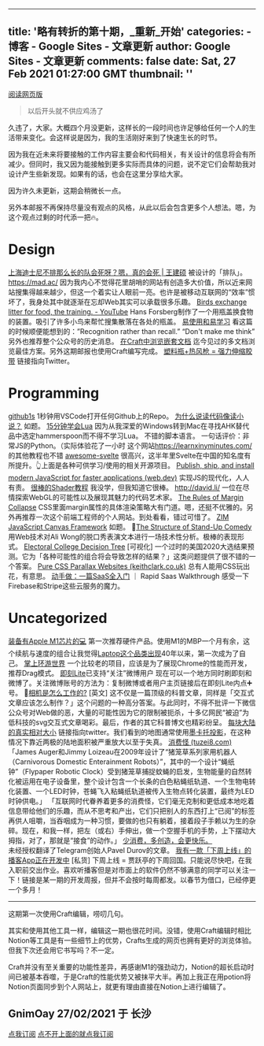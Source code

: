 
---
title: '略有转折的第十期，_重新_开始'
categories: 
    - 博客
    - Google Sites - 文章更新
author: Google Sites - 文章更新
comments: false
date: Sat, 27 Feb 2021 01:27:00 GMT
thumbnail: ''
---

<div>   
<p><a href="https://gnimoay.com/b5a1ce011a5f47158bf3ef3f096c8dfd">阅读网页版</a></p>
<blockquote>
<p>以后开头就不供应鸡汤了</p>
</blockquote>
<p>久违了，大家。大概四个月没更新，这样长的一段时间也许足够给任何一个人的生活带来变化。会这样说是因为，我的生活刚好来到了快速生长的时节。</p>
<p>因为我在近未来将要接触的工作内容主要会和代码相关，有关设计的信息将会有所减少。但同时，我又因为能接触到更多实际而具体的问题，说不定它们会帮助我对设计产生些新发现。如果有的话，也会在这里分享给大家。</p>
<p>因为许久未更新，这期会稍微长一点。</p>
<p>另外本邮报不再保持尽量没有观点的风格，从此以后会包含更多个人想法。嗯，为这个观点过剩的时代添一把🔥。</p>
<h1>Design</h1>
<p><a href="http://home.wangjianshuo.com/cn/20200903_%e4%b8%8a%e6%b5%b7%e8%bf%aa%e5%a3%ab%e5%b0%bc%e4%b8%8d%e6%8e%92%e9%82%a3%e4%b9%88%e9%95%bf%e7%9a%84%e9%98%9f%e4%bc%9a%e6%ad%bb%e5%91%80%ef%bc%9f%e5%97%af%ef%bc%8c%e7%9c%9f%e7%9a%84%e4%bc%9a%e6%ad%bb.htm">上海迪士尼不排那么长的队会死呀？嗯，真的会死 | 王建硕</a>
被设计的「排队」。
<a href="https://mad.ac/">https://mad.ac/</a>
因为我内心不觉得花里胡哨的网站有创造多大价值，所以近来网站搜集得越来越少，但这一个着实让人眼前一亮。也许是被移动互联网的“效率”惯坏了，我身处其中就逐渐在忘却Web其实可以承载很多乐趣。
<a href="https://www.youtube.com/watch?v=zvmhl-E4QQ0">Birds exchange litter for food, the training. - YouTube</a>
Hans Forsberg制作了一个用瓶盖换食物的装置。吸引了许多小鸟来帮忙搜集散落在各处的瓶盖。
<a href="https://mp.weixin.qq.com/s/sGoONrmbj1n6cpnZwtjiNA">易使用和易学习</a>
看这篇的时候顺便能想到的：”Recognition rather than recall.” “Don't make me think” 另外也推荐整个公众号的历史消息。
<a href="https://www.craft.do/maccatalyst-guide/b/41E3CB4B-2970-4313-9632-D3348126FC42/Preferences">在Craft中浏览嵌套文档</a>
迄今见过的多文档浏览最佳方案。另外这期邮报也使用Craft编写完成。
<a href="https://twitter.com/IntEngineering/status/1138279826098233344?s=20">塑料瓶+热风枪 = 强力伸缩胶带</a>
链接指向Twitter。</p>
<h1>Programming</h1>
<p><a href="https://github.com/conwnet/github1s">github1s</a>
1秒钟用VSCode打开任何Github上的Repo。
<a href="https://mp.weixin.qq.com/s/xI7ov49T0foo6gihY5YS0A">为什么说读代码像读小说？</a>
如题。
<a href="https://learnxinyminutes.com/docs/zh-cn/lua-cn/">15分钟学会Lua</a>
因为从我深爱的Windows转到Mac在寻找AHK替代品中选定hammerspoon而不得不学习Lua。 不错的脚本语言。 一句话评价：非常JS的Python。（实际体验花了一小时
这个网站<a href="https://learnxinyminutes.com/">https://learnxinyminutes.com/</a> 的其他教程也不错
<a href="https://github.com/rocketlaunchr/awesome-svelte#type-select">awesome-svelte</a>
很高兴，这半年里Svelte在中国的知名度有所提升。👆上面是各种可供学习/使用的相关开源项目。
<a href="https://web.dev/publish-modern-javascript/">Publish, ship, and install modern JavaScript for faster applications (web.dev)</a>
实现JS的现代化，人人有责。
<a href="https://observablehq.com/collection/@makio135/webgl">很棒的Shader教程</a>
我没学，但我知道它很棒。
<a href="http://david.li/">http://david.li/</a>
一位在尽情探索WebGL的可能性以及展现其魅力的代码艺术家。
<a href="https://www.joshwcomeau.com/css/rules-of-margin-collapse/">The Rules of Margin Collapse</a>
CSS里面margin属性的具体渲染策略大有门道。嗯，还挺不优雅的。另外再推荐一次这个前端工程师的个人网站。到处看看，错过可惜了。
<a href="https://zimjs.com/index.html">ZIM JavaScript Canvas Framework</a>
如题。
🌟<a href="https://pudding.cool/2018/02/stand-up/">The Structure of Stand-Up Comedy</a>
用Web技术对Ali Wong的脱口秀表演文本进行一场技术性分析。极棒的表现形式。
<a href="https://observablehq.com/@observablehq/electoral-college-decision-tree?collection=@observablehq/instagram-shares">Electoral College Decision Tree</a>
[可视化] 一个过时的美国2020大选结果预测。它为「各种可能性的组合将会导致怎样的结果？」这类问题提供了很不错的一个答案。
<a href="https://keithclark.co.uk/articles/pure-css-parallax-websites/">Pure CSS Parallax Websites (keithclark.co.uk)</a>
总有人能用CSS玩出花，有意思。
<a href="https://observablehq.com/@tomlarkworthy/saas-tutorial">动手做：一篇SaaS全入门</a> ｜ Rapid Saas Walkthrough
感受一下 Firebase和Stripe这些云服务的魔力。</p>
<h1>Uncategorized</h1>
<p><a href="https://www.apple.com.cn/mac/">装备有Apple M1芯片的💻</a>
第一次推荐硬件产品。使用M1的MBP一个月有余，这个续航与速度的组合让我觉得<a href="https://en.wikipedia.org/wiki/Laptop">Laptop这个品类出现</a>40年以来，第一次成为了自己。
<a href="https://lines.chromeexperiments.com/">掌上环游世界</a>
一个比较老的项目，应该是为了展现Chrome的性能而开发，推荐Drag模式。
<a href="https://jike.gnimoay.com/">即刻Lite</a>已支持“关注”微博用户
现在可以一个地方同时刷即刻和微博了。关注微博账号的方法为：复制微博或者用户主页链接后在即刻Lite内点➕号。
🌟<a href="https://ciechanow.ski/cameras-and-lenses/">相机是怎么工作的?</a>
[英文] 这不仅是一篇顶级的科普文章，同样是「交互式文章应该怎么制作？」这个问题的一种高分答案。与此同时，不得不批评一下微信公众号对Web做的恶，大量的可能性因为它的限制被扼杀，十多亿网民“被迫”为低科技的svg交互式文章喝彩。最后，作者的其它科普博文也精彩纷呈。
<a href="https://twitter.com/univercurious/status/1337187265806823427?s=21">每块大陆的真实相对大小</a>
链接指向twitter。我们看到的地图通常使用<a href="https://pro.arcgis.com/zh-cn/pro-app/latest/help/mapping/properties/mercator.htm">墨卡托投影</a>，在这种情况下靠近两极的陆地面积被严重放大以至于失真。
<a href="http://www.tuzei8.com/consuming-monsters/index.html">消费怪 (tuzei8.com)</a>
「James Auger和Jimmy Loizeau在2009年设计了“猪笼草系列家用机器人（Carnivorous Domestic Enterainment Robots）”，其中的一个设计“蝇纸钟”（Flypaper Robotic Clock）受到猪笼草捕捉蚊蝇的启发，生物能量的自然转化被运用在电子设备里，整个设计包含一个长条的白色粘蝇纸轨道、一个生物电转化装置、一个LED时钟，苍蝇飞入粘蝇纸轨道被传入生物点转化装置，最终为LED时钟供电。」
「互联网时代眷养着更多的消费怪，它们毫无克制和更低成本地吃着信息带给他们的乐趣，而从不思考和产出，它们只把别人的东西打上“已阅”的标签再供人咀嚼，当吞咽成为一种习惯，要做的也只有躺着，接着段子手赖以为生的杂碎。现在，和我一样，把左（或右）手伸出，做一个空握手机的手势，上下摆动大拇指，对了，那就是“接食”的动作。」
<a href="https://mp.weixin.qq.com/s/jy905yo-XRNiyQPKlHP6xA">少消费，多创造，会更快乐。</a><br>
未经授权翻译了Telegram创始人Pavel Durov的文章。
<a href="https://mp.weixin.qq.com/s/GlDHTKwQrDlry__Cmq9Yeg">我有一款「下周上线」的播客App正在开发中</a>
[私货] 下周上线 = 贾跃亭的下周回国。只能说尽快吧，在我入职前交出作业。喜欢听播客但是对市面上的软件仍然不够满意的同学可以关注一下！链接是某一期的开发周报，但并不会按时每周都发。以春节为借口，已经停更一个多月！</p>
<hr>
<p>这期第一次使用Craft编辑，唠叨几句。</p>
<p>其实和使用其他工具一样，编辑这一期也很花时间。没错，使用Craft编辑时相比Notion等工具是有一些细节上的优势，Crafts生成的网页也拥有更好的浏览体验。但我下次还会用它书写吗？不一定。</p>
<p>Craft并没有至关重要的功能性差异，再感谢M1的强劲动力，Notion的超长启动时间已被基本吞噬，于是Craft的性能优势又被抹平大半。再加上我正在用potion将Notion页面同步到个人网站上，就更有理由直接在Notion上进行编辑了。</p>
<h2>GnimOay
27/02/2021
于 长沙</h2>
<p><a href="https://zmd.hedwig.pub/">点我订阅</a>
<a href="https://zzmmdd.substack.com/">点不开上面的就点我订阅</a></p>
  
</div>
            
